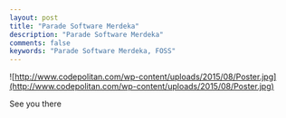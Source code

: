 ```yaml
---
layout: post
title: "Parade Software Merdeka"
description: "Parade Software Merdeka"
comments: false
keywords: "Parade Software Merdeka, FOSS"
---
```


![http://www.codepolitan.com/wp-content/uploads/2015/08/Poster.jpg](http://www.codepolitan.com/wp-content/uploads/2015/08/Poster.jpg)

See you there
